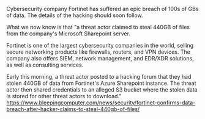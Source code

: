 Cybersecurity company Fortinet has suffered an epic breach of 100s of GBs of data. The details of the hacking should soon follow.

  What we now know is that "a threat actor claimed to steal 440GB of files from the company's Microsoft Sharepoint server.

Fortinet is one of the largest cybersecurity companies in the world, selling secure networking products like firewalls, routers, and VPN devices. The company also offers SIEM, network management, and EDR/XDR solutions, as well as consulting services.

Early this morning, a threat actor posted to a hacking forum that they had stolen 440GB of data from Fortinet's Azure Sharepoint instance. The threat actor then shared credentials to an alleged S3 bucket where the stolen data is stored for other threat actors to download." https://www.bleepingcomputer.com/news/security/fortinet-confirms-data-breach-after-hacker-claims-to-steal-440gb-of-files/

  

